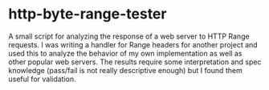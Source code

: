 # http-byte-range-tester

A small script for analyzing the response of a web server to HTTP Range requests. I was writing a handler for Range headers for another project and used this to analyze the behavior of my own implementation as well as other popular web servers. The results require some interpretation and spec knowledge (pass/fail is not really descriptive enough) but I found them useful for validation.
